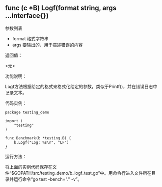 ## func (c *B) Logf(format string, args ...interface{})

参数列表

- format 格式字符串
- args 要输出的、用于描述错误的内容

返回值：

  <无>

功能说明：

Logf方法根据给定的格式来格式化给定的参数，类似于Printf()，并在错误日志中记录文本。

代码实例：

	package testing_demo

	import (
		"testing"
	)

	func Benchmark(b *testing.B) {
		b.Logf("Log: %s\n", "LF")
	}

运行方法：

将上面的实例代码保存在文件“$GOPATH/src/testing_demo/b_logf_test.go”中。用命令行进入文件所在目录并运行命令“go test -bench="." -v”。

